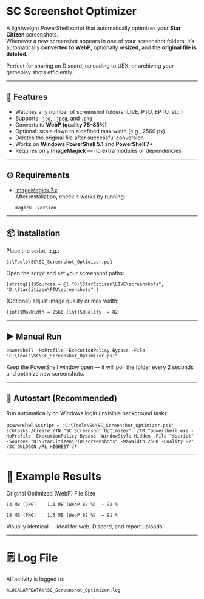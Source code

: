 # SC Screenshot Optimizer

A lightweight PowerShell script that automatically optimizes your **Star Citizen** screenshots.  
Whenever a new screenshot appears in one of your screenshot folders, it’s automatically **converted to WebP**, optionally **resized**, and the **original file is deleted**.

Perfect for sharing on Discord, uploading to UEX, or archiving your gameplay shots efficiently.

---

## 🧩 Features

- Watches any number of screenshot folders (LIVE, PTU, EPTU, etc.)
- Supports `.jpg`, `.jpeg`, and `.png`
- Converts to **WebP (quality 78–85%)**
- Optional: scale down to a defined max width (e.g., 2560 px)
- Deletes the original file after successful conversion
- Works on **Windows PowerShell 5.1** and **PowerShell 7+**
- Requires only **ImageMagick** — no extra modules or dependencies

---

## ⚙️ Requirements

- [ImageMagick 7.x](https://imagemagick.org/script/download.php)  
  After installation, check it works by running:
  ```powershell
  magick -version

---

## 📦 Installation

Place the script, e.g.:

`C:\Tools\SC\SC_Screenshot_Optimizer.ps1`


Open the script and set your screenshot paths:

`[string[]]$Sources = @(
"D:\StarCitizen\LIVE\screenshots",
"D:\StarCitizen\PTU\screenshots"
)`

(Optional) adjust image quality or max width:

`[int]$MaxWidth = 2560
[int]$Quality  = 82`

---

## ▶️ Manual Run

`powershell -NoProfile -ExecutionPolicy Bypass -File "C:\Tools\SC\SC_Screenshot_Optimizer.ps1"`

Keep the PowerShell window open — it will poll the folder every 2 seconds and optimize new screenshots.

 ---

## 🚀 Autostart (Recommended)

Run automatically on Windows login (invisible background task):

powershell
`$script = "C:\Tools\SC\SC_Screenshot_Optimizer.ps1"
schtasks /Create /TN "SC Screenshot Optimizer" 
  /TR "powershell.exe -NoProfile -ExecutionPolicy Bypass -WindowStyle Hidden -File "$script" -Sources "D:\StarCitizen\PTU\screenshots" -MaxWidth 2560 -Quality 82"
  /SC ONLOGON /RL HIGHEST /F`

---

# 🧪 Example Results
Original	Optimized (WebP)	File Size

`14 MB (JPG)	1.1 MB (WebP 82 %)	− 92 %`

`18 MB (PNG)	1.5 MB (WebP 82 %)	− 91 %`

Visually identical — ideal for web, Discord, and report uploads.

---

# 🗒 Log File

All activity is logged to:

`%LOCALAPPDATA%\SC_Screenshot_Optimizer.log`



